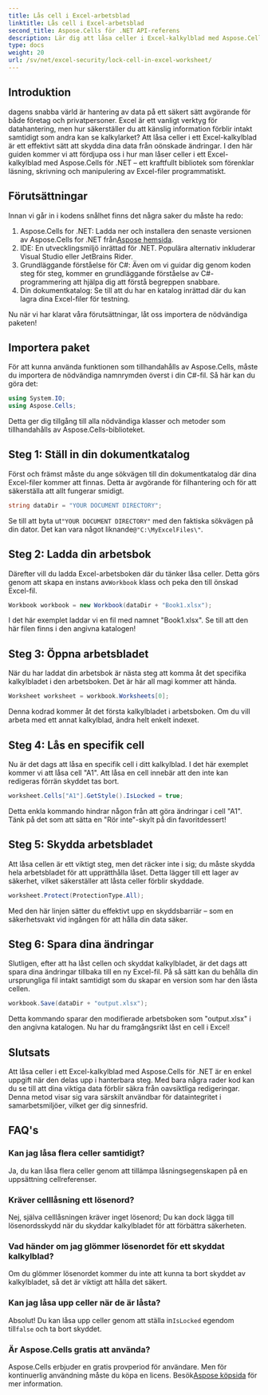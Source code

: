 ```yaml
---
title: Lås cell i Excel-arbetsblad
linktitle: Lås cell i Excel-arbetsblad
second_title: Aspose.Cells för .NET API-referens
description: Lär dig att låsa celler i Excel-kalkylblad med Aspose.Cells för .NET. Enkel steg-för-steg handledning för säker datahantering.
type: docs
weight: 20
url: /sv/net/excel-security/lock-cell-in-excel-worksheet/
---
```

## Introduktion

dagens snabba värld är hantering av data på ett säkert sätt avgörande för både företag och privatpersoner. Excel är ett vanligt verktyg för datahantering, men hur säkerställer du att känslig information förblir intakt samtidigt som andra kan se kalkylarket? Att låsa celler i ett Excel-kalkylblad är ett effektivt sätt att skydda dina data från oönskade ändringar. I den här guiden kommer vi att fördjupa oss i hur man låser celler i ett Excel-kalkylblad med Aspose.Cells för .NET – ett kraftfullt bibliotek som förenklar läsning, skrivning och manipulering av Excel-filer programmatiskt.

## Förutsättningar

Innan vi går in i kodens snålhet finns det några saker du måste ha redo:

1.  Aspose.Cells for .NET: Ladda ner och installera den senaste versionen av Aspose.Cells for .NET från[Aspose hemsida](https://releases.aspose.com/cells/net/).
2. IDE: En utvecklingsmiljö inrättad för .NET. Populära alternativ inkluderar Visual Studio eller JetBrains Rider.
3. Grundläggande förståelse för C#: Även om vi guidar dig genom koden steg för steg, kommer en grundläggande förståelse av C#-programmering att hjälpa dig att förstå begreppen snabbare.
4. Din dokumentkatalog: Se till att du har en katalog inrättad där du kan lagra dina Excel-filer för testning.

Nu när vi har klarat våra förutsättningar, låt oss importera de nödvändiga paketen!

## Importera paket

För att kunna använda funktionen som tillhandahålls av Aspose.Cells, måste du importera de nödvändiga namnrymden överst i din C#-fil. Så här kan du göra det:

```csharp
using System.IO;
using Aspose.Cells;
```

Detta ger dig tillgång till alla nödvändiga klasser och metoder som tillhandahålls av Aspose.Cells-biblioteket.

## Steg 1: Ställ in din dokumentkatalog

Först och främst måste du ange sökvägen till din dokumentkatalog där dina Excel-filer kommer att finnas. Detta är avgörande för filhantering och för att säkerställa att allt fungerar smidigt. 

```csharp
string dataDir = "YOUR DOCUMENT DIRECTORY";
```

 Se till att byta ut`"YOUR DOCUMENT DIRECTORY"` med den faktiska sökvägen på din dator. Det kan vara något liknande`@"C:\MyExcelFiles\"`.

## Steg 2: Ladda din arbetsbok

Därefter vill du ladda Excel-arbetsboken där du tänker låsa celler. Detta görs genom att skapa en instans av`Workbook` klass och peka den till önskad Excel-fil.

```csharp
Workbook workbook = new Workbook(dataDir + "Book1.xlsx");
```

I det här exemplet laddar vi en fil med namnet "Book1.xlsx". Se till att den här filen finns i den angivna katalogen!

## Steg 3: Öppna arbetsbladet

När du har laddat din arbetsbok är nästa steg att komma åt det specifika kalkylbladet i den arbetsboken. Det är här all magi kommer att hända. 

```csharp
Worksheet worksheet = workbook.Worksheets[0];
```

Denna kodrad kommer åt det första kalkylbladet i arbetsboken. Om du vill arbeta med ett annat kalkylblad, ändra helt enkelt indexet.

## Steg 4: Lås en specifik cell 

Nu är det dags att låsa en specifik cell i ditt kalkylblad. I det här exemplet kommer vi att låsa cell "A1". Att låsa en cell innebär att den inte kan redigeras förrän skyddet tas bort.

```csharp
worksheet.Cells["A1"].GetStyle().IsLocked = true;
```

Detta enkla kommando hindrar någon från att göra ändringar i cell "A1". Tänk på det som att sätta en "Rör inte"-skylt på din favoritdessert!

## Steg 5: Skydda arbetsbladet

Att låsa cellen är ett viktigt steg, men det räcker inte i sig; du måste skydda hela arbetsbladet för att upprätthålla låset. Detta lägger till ett lager av säkerhet, vilket säkerställer att låsta celler förblir skyddade.

```csharp
worksheet.Protect(ProtectionType.All);
```

Med den här linjen sätter du effektivt upp en skyddsbarriär – som en säkerhetsvakt vid ingången för att hålla din data säker.

## Steg 6: Spara dina ändringar

Slutligen, efter att ha låst cellen och skyddat kalkylbladet, är det dags att spara dina ändringar tillbaka till en ny Excel-fil. På så sätt kan du behålla din ursprungliga fil intakt samtidigt som du skapar en version som har den låsta cellen.

```csharp
workbook.Save(dataDir + "output.xlsx");
```

Detta kommando sparar den modifierade arbetsboken som "output.xlsx" i den angivna katalogen. Nu har du framgångsrikt låst en cell i Excel!

## Slutsats

Att låsa celler i ett Excel-kalkylblad med Aspose.Cells för .NET är en enkel uppgift när den delas upp i hanterbara steg. Med bara några rader kod kan du se till att dina viktiga data förblir säkra från oavsiktliga redigeringar. Denna metod visar sig vara särskilt användbar för dataintegritet i samarbetsmiljöer, vilket ger dig sinnesfrid.

## FAQ's

### Kan jag låsa flera celler samtidigt?
Ja, du kan låsa flera celler genom att tillämpa låsningsegenskapen på en uppsättning cellreferenser.

### Kräver celllåsning ett lösenord?
Nej, själva celllåsningen kräver inget lösenord; Du kan dock lägga till lösenordsskydd när du skyddar kalkylbladet för att förbättra säkerheten.

### Vad händer om jag glömmer lösenordet för ett skyddat kalkylblad?
Om du glömmer lösenordet kommer du inte att kunna ta bort skyddet av kalkylbladet, så det är viktigt att hålla det säkert.

### Kan jag låsa upp celler när de är låsta?
 Absolut! Du kan låsa upp celler genom att ställa in`IsLocked` egendom till`false` och ta bort skyddet.

### Är Aspose.Cells gratis att använda?
Aspose.Cells erbjuder en gratis provperiod för användare. Men för kontinuerlig användning måste du köpa en licens. Besök[Aspose köpsida](https://purchase.aspose.com/buy) för mer information.